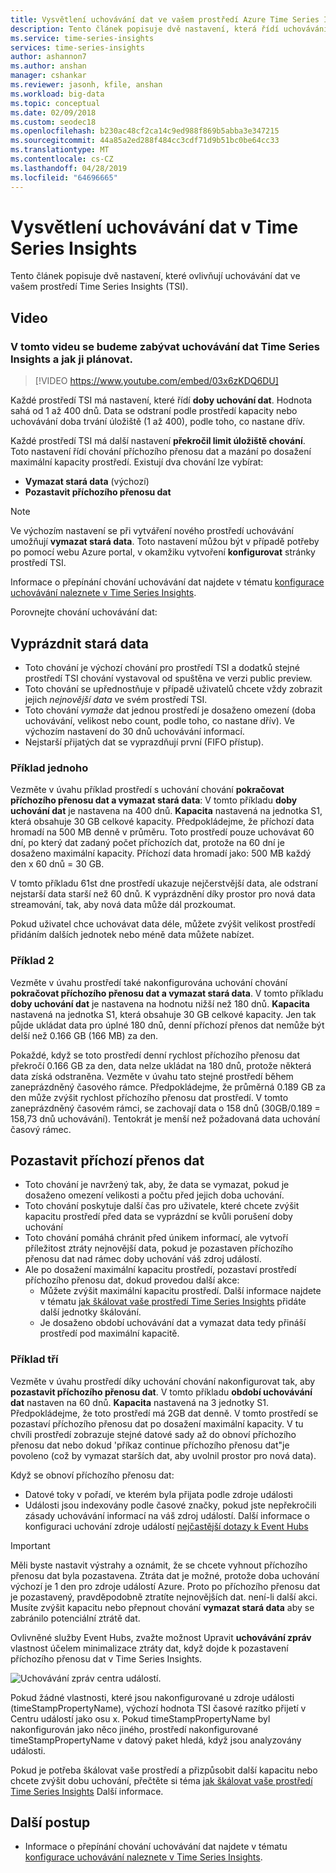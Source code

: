 ```yaml
---
title: Vysvětlení uchovávání dat ve vašem prostředí Azure Time Series Insights | Dokumentace Microsoftu
description: Tento článek popisuje dvě nastavení, která řídí uchovávání dat ve vašem prostředí Azure Time Series Insights.
ms.service: time-series-insights
services: time-series-insights
author: ashannon7
ms.author: anshan
manager: cshankar
ms.reviewer: jasonh, kfile, anshan
ms.workload: big-data
ms.topic: conceptual
ms.date: 02/09/2018
ms.custom: seodec18
ms.openlocfilehash: b230ac48cf2ca14c9ed988f869b5abba3e347215
ms.sourcegitcommit: 44a85a2ed288f484cc3cdf71d9b51bc0be64cc33
ms.translationtype: MT
ms.contentlocale: cs-CZ
ms.lasthandoff: 04/28/2019
ms.locfileid: "64696665"
---
```

# <a name="understand-data-retention-in-time-series-insights"></a>Vysvětlení uchovávání dat v Time Series Insights

Tento článek popisuje dvě nastavení, které ovlivňují uchovávání dat ve vašem prostředí Time Series Insights (TSI).

## <a name="video"></a>Video

### <a name="in-this-video-we-cover-time-series-insights-data-retention-and-how-to-plan-for-itbr"></a>V tomto videu se budeme zabývat uchovávání dat Time Series Insights a jak ji plánovat.</br>

> [!VIDEO https://www.youtube.com/embed/03x6zKDQ6DU]

Každé prostředí TSI má nastavení, které řídí **doby uchování dat**. Hodnota sahá od 1 až 400 dnů. Data se odstraní podle prostředí kapacity nebo uchovávání doba trvání úložiště (1 až 400), podle toho, co nastane dřív.

Každé prostředí TSI má další nastavení **překročil limit úložiště chování**. Toto nastavení řídí chování příchozího přenosu dat a mazání po dosažení maximální kapacity prostředí. Existují dva chování lze vybírat:
- **Vymazat stará data** (výchozí)  
- **Pozastavit příchozího přenosu dat**

> [!NOTE]
> Ve výchozím nastavení se při vytváření nového prostředí uchovávání umožňují **vymazat stará data**. Toto nastavení můžou být v případě potřeby po pomocí webu Azure portal, v okamžiku vytvoření **konfigurovat** stránky prostředí TSI.

Informace o přepínání chování uchovávání dat najdete v tématu [konfigurace uchovávání naleznete v Time Series Insights](time-series-insights-how-to-configure-retention.md).

Porovnejte chování uchovávání dat:

## <a name="purge-old-data"></a>Vyprázdnit stará data

- Toto chování je výchozí chování pro prostředí TSI a dodatků stejné prostředí TSI chování vystavoval od spuštěna ve verzi public preview.  
- Toto chování se upřednostňuje v případě uživatelů chcete vždy zobrazit jejich *nejnovější data* ve svém prostředí TSI. 
- Toto chování *vymaže* dat jednou prostředí je dosaženo omezení (doba uchovávání, velikost nebo count, podle toho, co nastane dřív). Ve výchozím nastavení do 30 dnů uchovávání informací. 
- Nejstarší přijatých dat se vyprazdňují první (FIFO přístup).

### <a name="example-one"></a>Příklad jednoho

Vezměte v úvahu příklad prostředí s uchování chování **pokračovat příchozího přenosu dat a vymazat stará data**: V tomto příkladu **doby uchování dat** je nastavena na 400 dnů. **Kapacita** nastavená na jednotka S1, která obsahuje 30 GB celkové kapacity.   Předpokládejme, že příchozí data hromadí na 500 MB denně v průměru. Toto prostředí pouze uchovávat 60 dní, po který dat zadaný počet příchozích dat, protože na 60 dní je dosaženo maximální kapacity. Příchozí data hromadí jako: 500 MB každý den x 60 dnů = 30 GB.

V tomto příkladu 61st dne prostředí ukazuje nejčerstvější data, ale odstraní nejstarší data starší než 60 dnů. K vyprázdnění díky prostor pro nová data streamování, tak, aby nová data může dál prozkoumat. 

Pokud uživatel chce uchovávat data déle, můžete zvýšit velikost prostředí přidáním dalších jednotek nebo méně data můžete nabízet.  

### <a name="example-two"></a>Příklad 2

Vezměte v úvahu prostředí také nakonfigurována uchování chování **pokračovat příchozího přenosu dat a vymazat stará data**. V tomto příkladu **doby uchování dat** je nastavena na hodnotu nižší než 180 dnů. **Kapacita** nastavená na jednotka S1, která obsahuje 30 GB celkové kapacity. Jen tak půjde ukládat data pro úplné 180 dnů, denní příchozí přenos dat nemůže být delší než 0.166 GB (166 MB) za den.  

Pokaždé, když se toto prostředí denní rychlost příchozího přenosu dat překročí 0.166 GB za den, data nelze ukládat na 180 dnů, protože některá data získá odstraněna. Vezměte v úvahu tato stejné prostředí během zaneprázdněný časového rámce. Předpokládejme, že průměrná 0.189 GB za den může zvýšit rychlost příchozího přenosu dat prostředí. V tomto zaneprázdněný časovém rámci, se zachovají data o 158 dnů (30GB/0.189 = 158,73 dnů uchovávání). Tentokrát je menší než požadovaná data uchování časový rámec.

## <a name="pause-ingress"></a>Pozastavit příchozí přenos dat

- Toto chování je navržený tak, aby, že data se vymazat, pokud je dosaženo omezení velikosti a počtu před jejich doba uchování.  
- Toto chování poskytuje další čas pro uživatele, které chcete zvýšit kapacitu prostředí před data se vyprázdní se kvůli porušení doby uchování
- Toto chování pomáhá chránit před únikem informací, ale vytvoří příležitost ztráty nejnovější data, pokud je pozastaven příchozího přenosu dat nad rámec doby uchování váš zdroj událostí.
- Ale po dosažení maximální kapacitu prostředí, pozastaví prostředí příchozího přenosu dat, dokud provedou další akce: 
   - Můžete zvýšit maximální kapacitu prostředí. Další informace najdete v tématu [jak škálovat vaše prostředí Time Series Insights](time-series-insights-how-to-scale-your-environment.md) přidáte další jednotky škálování.
   - Je dosaženo období uchovávání dat a vymazat data tedy přináší prostředí pod maximální kapacitě.

### <a name="example-three"></a>Příklad tří

Vezměte v úvahu prostředí díky uchování chování nakonfigurovat tak, aby **pozastavit příchozího přenosu dat**. V tomto příkladu **období uchovávání dat** nastaven na 60 dnů. **Kapacita** nastavená na 3 jednotky S1. Předpokládejme, že toto prostředí má 2GB dat denně. V tomto prostředí se pozastaví příchozího přenosu dat po dosažení maximální kapacity. V tu chvíli prostředí zobrazuje stejné datové sady až do obnoví příchozího přenosu dat nebo dokud 'příkaz continue příchozího přenosu dat"je povoleno (což by vymazat starších dat, aby uvolnil prostor pro nová data). 

Když se obnoví příchozího přenosu dat:

- Datové toky v pořadí, ve kterém byla přijata podle zdroje události
- Události jsou indexovány podle časové značky, pokud jste nepřekročili zásady uchovávání informací na váš zdroj událostí. Další informace o konfiguraci uchování zdroje událostí [nejčastější dotazy k Event Hubs](../event-hubs/event-hubs-faq.md)

> [!IMPORTANT]
> Měli byste nastavit výstrahy a oznámit, že se chcete vyhnout příchozího přenosu dat byla pozastavena. Ztráta dat je možné, protože doba uchování výchozí je 1 den pro zdroje událostí Azure. Proto po příchozího přenosu dat je pozastavený, pravděpodobně ztratíte nejnovějších dat. není-li další akci. Musíte zvýšit kapacitu nebo přepnout chování **vymazat stará data** aby se zabránilo potenciální ztrátě dat.

Ovlivněné služby Event Hubs, zvažte možnost Upravit **uchovávání zpráv** vlastnost účelem minimalizace ztráty dat, když dojde k pozastavení příchozího přenosu dat v Time Series Insights.

![Uchovávání zpráv centra událostí.](media/time-series-insights-contepts-retention/event-hub-retention.png)

Pokud žádné vlastnosti, které jsou nakonfigurované u zdroje události (timeStampPropertyName), výchozí hodnota TSI časové razítko přijetí v Centru událostí jako osu x. Pokud timeStampPropertyName byl nakonfigurován jako něco jiného, prostředí nakonfigurované timeStampPropertyName v datový paket hledá, když jsou analyzovány události. 

Pokud je potřeba škálovat vaše prostředí a přizpůsobit další kapacitu nebo chcete zvýšit dobu uchování, přečtěte si téma [jak škálovat vaše prostředí Time Series Insights](time-series-insights-how-to-scale-your-environment.md) Další informace.  

## <a name="next-steps"></a>Další postup

- Informace o přepínání chování uchovávání dat najdete v tématu [konfigurace uchovávání naleznete v Time Series Insights](time-series-insights-how-to-configure-retention.md).
